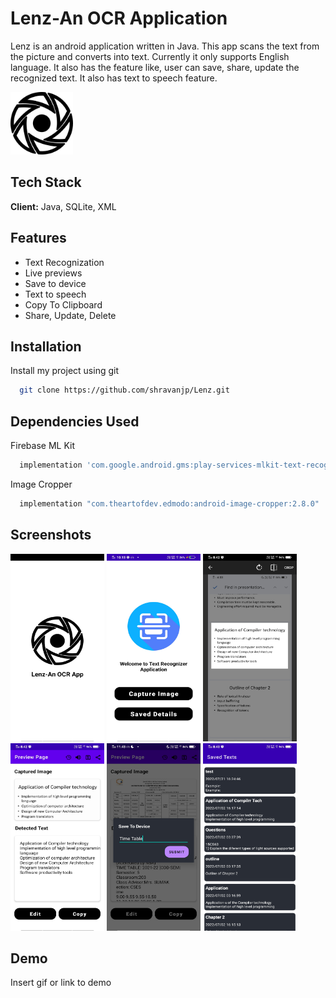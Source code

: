 # Lenz-An OCR Application

Lenz is an android application written in Java. This app scans the text from the picture and converts into text. Currently it only supports English language. It also has the feature like, user can save, share, update the recognized text. It also has text to speech feature.


<img src="https://github.com/shravanjp/Lenz/blob/master/app/src/main/res/drawable/lenz.png" width="100" height="100">


## Tech Stack

**Client:** Java, SQLite, XML


## Features

- Text Recognization
- Live previews
- Save to device
- Text to speech
- Copy To Clipboard
- Share, Update, Delete


## Installation

Install my project using git

```bash
  git clone https://github.com/shravanjp/Lenz.git
```

## Dependencies Used

Firebase ML Kit
```bash
  implementation 'com.google.android.gms:play-services-mlkit-text-recognition:16.2.0'
```

Image Cropper
```bash
  implementation "com.theartofdev.edmodo:android-image-cropper:2.8.0"
```
    
## Screenshots

<img src="https://github.com/shravanjp/Lenz/blob/master/app/src/main/res/drawable/spalshscreen.jpg" width="150" height="300">
<img src="https://github.com/shravanjp/Lenz/blob/master/app/src/main/res/drawable/homescreen.jpg" width="150" height="300">
<img src="https://github.com/shravanjp/Lenz/blob/master/app/src/main/res/drawable/cropimage.jpg" width="150" height="300">
<img src="https://github.com/shravanjp/Lenz/blob/master/app/src/main/res/drawable/previewpage.jpg" width="150" height="300">
<img src="https://github.com/shravanjp/Lenz/blob/master/app/src/main/res/drawable/savetodevice.jpg" width="150" height="300">
<img src="https://github.com/shravanjp/Lenz/blob/master/app/src/main/res/drawable/saveddetails.jpg" width="150" height="300">


## Demo

Insert gif or link to demo

